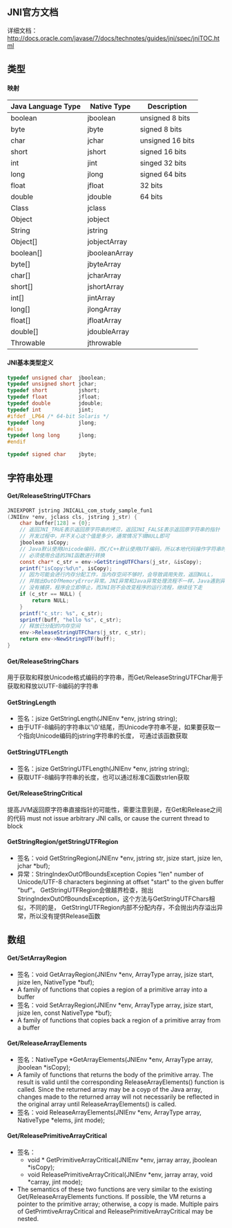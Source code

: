 ## JNI官方文档
详细文档：http://docs.oracle.com/javase/7/docs/technotes/guides/jni/spec/jniTOC.html

## 类型
#### 映射
|Java Language Type|        Native Type|        Description|
|-|-|-|
|boolean|                   jboolean|           unsigned 8 bits|
|byte|                      jbyte|              signed 8 bits|
|char|                      jchar|              unsigned 16 bits|
|short|                     jshort|             signed 16 bits|
|int|                       jint|               singed 32 bits|
|long|                      jlong|              signed 64 bits|
|float|                     jfloat|             32 bits|
|double|                    jdouble|            64 bits|
|Class|                     jclass|
|Object|                    jobject|
|String|                    jstring|
|Object[]|                  jobjectArray|
|boolean[]|                 jbooleanArray|
|byte[]|                    jbyteArray|
|char[]|                    jcharArray|
|short[]|                   jshortArray|
|int[]|                     jintArray|
|long[]|                    jlongArray|
|float[]|                   jfloatArray|
|double[]|                  jdoubleArray|
|Throwable|                 jthrowable|

#### JNI基本类型定义
```c
typedef unsigned char  jboolean;
typedef unsigned short jchar;
typedef short          jshort;
typedef float          jfloat;
typedef double         jdouble;
typedef int            jint;
#ifdef _LP64 /* 64-bit Solaris */
typedef long           jlong;
#else
typedef long long      jlong;
#endif

typedef signed char    jbyte;
```

## 字符串处理
#### Get/ReleaseStringUTFChars
```java
JNIEXPORT jstring JNICALL_com_study_sample_fun1
(JNIEnv *env, jclass cls, jstring j_str) {
    char buffer[128] = {0};
    // 返回JNI_TRUE表示返回原字符串的拷贝，返回JNI_FALSE表示返回原字符串的指针
    // 开发过程中，并不关心这个值是多少，通常情况下填NULL即可
    jboolean isCopy;
    // Java默认使用Unicode编码，而C/C++默认使用UTF编码，所以本地代码操作字符串时，
    // 必须使用合适的JNI函数进行转换
    const char* c_str = env->GetStringUTFChars(j_str, &isCopy);
    printf("isCopy:%d\n", isCopy);
    // 因为可能会进行内存分配工作，当内存空间不够时，会导致调用失败，返回NULL，
    // 并抛出OutOfMemoryError异常。JNI异常和Java异常处理流程不一样，Java遇到异常如果
    // 没有捕获，程序会立即停止，而JNI则不会改变程序的运行流程，继续往下走
    if (c_str == NULL) {
        return NULL;
    }
    printf("c_str: %s", c_str);
    sprintf(buff, "hello %s", c_str);
    // 释放已分配的内存空间
    env->ReleaseStringUTFChars(j_str, c_str);
    return env->NewStringUTF(buff);
}
```

#### Get/ReleaseStringChars
用于获取和释放Unicode格式编码的字符串，而Get/ReleaseStringUTFChar用于获取和释放以UTF-8编码的字符串

#### GetStringLength
- 签名：jsize GetStringLength(JNIEnv *env, jstring string);
- 由于UTF-8编码的字符串以'\0'结尾，而Unicode字符串不是，如果要获取一个指向Unicode编码的jstring字符串的长度，
可通过该函数获取

#### GetStringUTFLength
- 签名：jsize GetStringUTFLength(JNIEnv *env, jstring string);
- 获取UTF-8编码字符串的长度，也可以通过标准C函数strlen获取

#### Get/ReleaseStringCritical
提高JVM返回原字符串直接指针的可能性，需要注意到是，在Get和Release之间的代码 must not issue arbitrary JNI calls,
or cause the current thread to block

#### GetStringRegion/getStringUTFRegion
- 签名：void GetStringRegion(JNIEnv *env, jstring str, jsize start, jsize len, jchar *buf);
- 异常：StringIndexOutOfBoundsException
Copies "len" number of Unicode/UTF-8 characters beginning at offset "start" to the given buffer "buf"。
GetStringUTFRegion会做越界检查，抛出StringIndexOutOfBoundsException，这个方法与GetStringUTFChars相似，不同的是，
GetStringUTFRegion内部不分配内存，不会抛出内存溢出异常，所以没有提供Release函数

## 数组
#### Get/Set<PrimitiveType>ArrayRegion
- 签名：void Get<PrimitiveType>ArrayRegion(JNIEnv *env, ArrayType array,
jsize start, jsize len, NativeType *buf);
- A family of functions that copies a region of a primitive array into a buffer
- 签名：void Set<PrimitiveType>ArrayRegion(JNIEnv *env, ArrayType array,
jsize start, jsize len, const NativeType *buf);
- A family of functions that copies back a region of a primitive array from a buffer

#### Get/Release<PrimitiveType>ArrayElements
- 签名：NativeType *Get<PrimitiveType>ArrayElements(JNIEnv *env,
ArrayType array, jboolean *isCopy);
- A family of functions that returns the body of the primitive array. The result is valid until the corresponding 
Release<PrimitiveTuype>ArrayElements() function is called. Since the returned array may be a coyp of the Java array,
changes made to the returned array will not necessarily be reflected in the original array until 
Release<PrimitiveType>ArrayElements() is called.
- 签名：void Release<PrimitiveType>ArrayElements(JNIEnv *env,
ArrayType array, NativeType *elems, jint mode);

#### Get/ReleasePrimitiveArrayCritical
- 签名：
  - void * GetPrimitiveArrayCritical(JNIEnv *env, jarray array, jboolean *isCopy);
  - void ReleasePrimitiveArrayCritical(JNIEnv *env, jarray array, void *carray, jint mode);
- The semantics of these two functions are very similar to the existing Get/Release<PrimitiveType>ArrayElements functions.
If possible, the VM returns a pointer to the primitive array; otherwise, a copy is made.
Multiple pairs of GetPrimtiveArrayCritical and ReleasePrimitiveArrayCritical may be nested.

